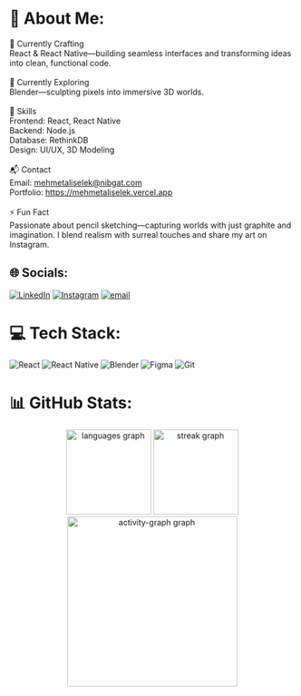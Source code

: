 # 💫 About Me:
🔭 Currently Crafting<br>React & React Native—building seamless interfaces and transforming ideas into clean, functional code.<br><br>🌱 Currently Exploring<br>Blender—sculpting pixels into immersive 3D worlds.<br><br>💼 Skills<br>Frontend: React, React Native<br>Backend: Node.js<br>Database: RethinkDB<br>Design: UI/UX, 3D Modeling<br><br>📬 Contact<br>Email: mehmetaliselek@nibgat.com<br>Portfolio: https://mehmetaliselek.vercel.app<br><br>⚡ Fun Fact<br>Passionate about pencil sketching—capturing worlds with just graphite and imagination. I blend realism with surreal touches and share my art on Instagram.


## 🌐 Socials:
[![LinkedIn](https://img.shields.io/badge/LinkedIn-%230077B5.svg?logo=linkedin&logoColor=white)](https://linkedin.com/in/https://www.linkedin.com/in/mehmet-ali-selek-10a5ba282/) [![Instagram](https://img.shields.io/badge/Instagram-%23E4405F.svg?logo=Instagram&logoColor=white)](https://instagram.com/https://www.instagram.com/malikasidimsi/) [![email](https://img.shields.io/badge/Email-D14836?logo=gmail&logoColor=white)](mailto:mehmetaliselek@nibgat.com) 

# 💻 Tech Stack:
![React](https://img.shields.io/badge/react-%2320232a.svg?style=flat-square&logo=react&logoColor=%2361DAFB) ![React Native](https://img.shields.io/badge/react_native-%2320232a.svg?style=flat-square&logo=react&logoColor=%2361DAFB) ![Blender](https://img.shields.io/badge/blender-%23F5792A.svg?style=flat-square&logo=blender&logoColor=white) ![Figma](https://img.shields.io/badge/figma-%23F24E1E.svg?style=flat-square&logo=figma&logoColor=white) ![Git](https://img.shields.io/badge/git-%23F05033.svg?style=flat-square&logo=git&logoColor=white)

# 📊 GitHub Stats:
<div align="center">
  <img src="https://github-readme-stats.vercel.app/api/top-langs?username=selhack01&locale=en&hide_title=false&layout=compact&card_width=320&langs_count=5&theme=vue-dark&hide_border=false&order=2" height="150" alt="languages graph"  />
  <img src="https://streak-stats.demolab.com?user=selhack01&locale=en&mode=daily&theme=vue-dark&hide_border=false&border_radius=5&order=3" height="150" alt="streak graph"  />
  <img src="https://github-readme-activity-graph.vercel.app/graph?username=selhack01&radius=16&theme=vue&area=true&order=5" height="300" alt="activity-graph graph"  />
</div>
<!-- Proudly created with GPRM ( https://gprm.itsvg.in ) -->
